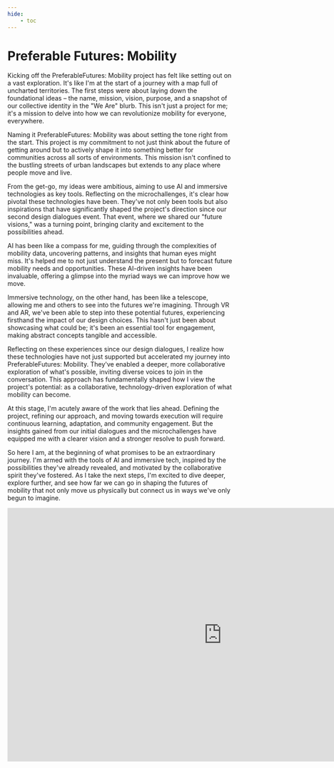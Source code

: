 ```yaml
---
hide:
    - toc
---
```


# Preferable Futures: Mobility


Kicking off the PreferableFutures: Mobility project has felt like setting out on a vast exploration. It's like I'm at the start of a journey with a map full of uncharted territories. The first steps were about laying down the foundational ideas – the name, mission, vision, purpose, and a snapshot of our collective identity in the "We Are" blurb. This isn't just a project for me; it's a mission to delve into how we can revolutionize mobility for everyone, everywhere.

Naming it PreferableFutures: Mobility was about setting the tone right from the start. This project is my commitment to not just think about the future of getting around but to actively shape it into something better for communities across all sorts of environments. This mission isn't confined to the bustling streets of urban landscapes but extends to any place where people move and live.

From the get-go, my ideas were ambitious, aiming to use AI and immersive technologies as key tools. Reflecting on the microchallenges, it's clear how pivotal these technologies have been. They've not only been tools but also inspirations that have significantly shaped the project's direction since our second design dialogues event. That event, where we shared our "future visions," was a turning point, bringing clarity and excitement to the possibilities ahead.

AI has been like a compass for me, guiding through the complexities of mobility data, uncovering patterns, and insights that human eyes might miss. It's helped me to not just understand the present but to forecast future mobility needs and opportunities. These AI-driven insights have been invaluable, offering a glimpse into the myriad ways we can improve how we move.

Immersive technology, on the other hand, has been like a telescope, allowing me and others to see into the futures we're imagining. Through VR and AR, we've been able to step into these potential futures, experiencing firsthand the impact of our design choices. This hasn't just been about showcasing what could be; it's been an essential tool for engagement, making abstract concepts tangible and accessible.

Reflecting on these experiences since our design dialogues, I realize how these technologies have not just supported but accelerated my journey into PreferableFutures: Mobility. They've enabled a deeper, more collaborative exploration of what's possible, inviting diverse voices to join in the conversation. This approach has fundamentally shaped how I view the project's potential: as a collaborative, technology-driven exploration of what mobility can become.

At this stage, I'm acutely aware of the work that lies ahead. Defining the project, refining our approach, and moving towards execution will require continuous learning, adaptation, and community engagement. But the insights gained from our initial dialogues and the microchallenges have equipped me with a clearer vision and a stronger resolve to push forward.

So here I am, at the beginning of what promises to be an extraordinary journey. I'm armed with the tools of AI and immersive tech, inspired by the possibilities they've already revealed, and motivated by the collaborative spirit they've fostered. As I take the next steps, I'm excited to dive deeper, explore further, and see how far we can go in shaping the futures of mobility that not only move us physically but connect us in ways we've only begun to imagine.


<iframe src="https://docs.google.com/presentation/d/e/2PACX-1vT2CUHjjFzk_JyPW1Jmx9wNYdbBPt2gHTK3Nydanxpkjr4Vup5cNF44Fc8eaOgrv1vZ-S4HjvkUdUk7/embed?start=false&loop=false&delayms=3000" frameborder="0" width="960" height="569" allowfullscreen="true" mozallowfullscreen="true" webkitallowfullscreen="true"></iframe>